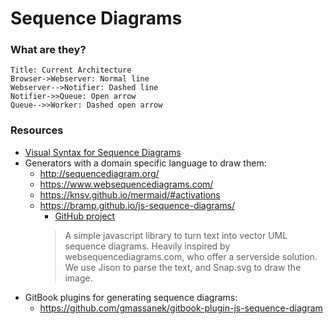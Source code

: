 # Sequence Diagrams

### What are they?

``` sequence
Title: Current Architecture
Browser->Webserver: Normal line
Webserver-->Notifier: Dashed line
Notifier->>Queue: Open arrow
Queue-->>Worker: Dashed open arrow
```

### Resources

* [Visual Syntax for Sequence Diagrams](https://www.smartdraw.com/sequence-diagram/#sequenceDiagramNotations)
* Generators with a domain specific language to draw them:
    * http://sequencediagram.org/
    * https://www.websequencediagrams.com/
    * https://knsv.github.io/mermaid/#activations
    * https://bramp.github.io/js-sequence-diagrams/
        * [GitHub project](https://github.com/bramp/js-sequence-diagrams)
        > A simple javascript library to turn text into vector UML sequence diagrams. Heavily inspired by websequencediagrams.com, who offer a serverside solution. We use Jison to parse the text, and Snap.svg to draw the image.
* GitBook plugins for generating sequence diagrams:
    * https://github.com/gmassanek/gitbook-plugin-js-sequence-diagram
